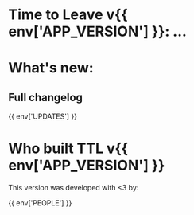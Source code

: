 # Time to Leave v{{ env['APP_VERSION'] }}: ...
<!-- A brief and thoughtful text -->

# What's new:
<!-- The highlights, if any -->

## Full changelog
{{ env['UPDATES'] }}

# Who built TTL v{{ env['APP_VERSION'] }}
This version was developed with <3 by:

{{ env['PEOPLE'] }}
